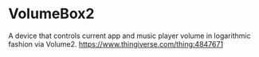 # VolumeBox2
A device that controls current app and music player volume in logarithmic fashion via Volume2.
https://www.thingiverse.com/thing:4847671
